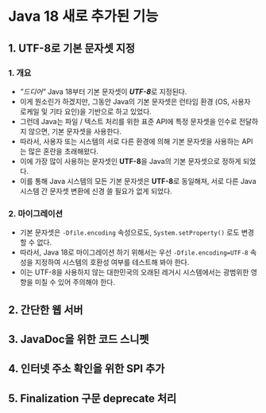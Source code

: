 # **Java 18 새로 추가된 기능**
## **1. UTF-8로 기본 문자셋 지정**
### 1. 개요
  - *"드디어"* Java 18부터 기본 문자셋이 ***UTF-8***로 지정된다.
  - 이게 뭔소린가 하겠지만, 그동안 Java의 기본 문자셋은 런타임 환경 (OS, 사용자 로케일 및 기타 요인)을 기반으로 하고 있었다.
  - 그런데 Java는 파일 / 텍스트 처리를 위한 표준 API에 특정 문자셋을 인수로 전달하지 않으면, 기본 문자셋을 사용한다.
  - 따라서, 사용자 또는 시스템의 서로 다른 환경에 의해 기본 문자셋을 사용하는 API는 많은 혼란을 초래해왔다.
  - 이에 가장 많이 사용하는 문자셋인 **UTF-8**을 Java의 기본 문자셋으로 정하게 되었다.
  - 이를 통해 Java 시스템의 모든 기본 문자셋은 **UTF-8**로 동일해져, 서로 다른  Java 시스템 간 문자셋 변환에 신경 쓸 필요가 없게 되었다.

### 2. 마이그레이션
  - 기본 문자셋은 `-Dfile.encoding` 속성으로도, `System.setProperty()` 로도 변경할 수 없다.
  - 따라서, Java 18로 마이그레이션 하기 위해서는 우선 `-Dfile.encoding=UTF-8` 속성을 지정하여 시스템의 호환성 여부를 테스트해 봐야 한다.
  - 이는 UTF-8을 사용하지 않는 대한민국의 오래된 레거시 시스템에서는 광범위한 영향을 미칠 수 있어 주의해야 한다.

## **2. 간단한 웹 서버**

## **3. JavaDoc을 위한 코드 스니펫**

## **4. 인터넷 주소 확인을 위한 SPI 추가**

## **5. Finalization 구문 deprecate 처리**